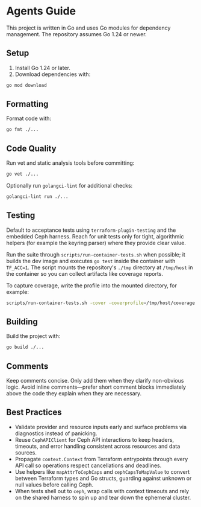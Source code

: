# Agents Guide

This project is written in Go and uses Go modules for dependency management. The repository assumes Go 1.24 or newer.

## Setup

1. Install Go 1.24 or later.
2. Download dependencies with:

```sh
go mod download
```

## Formatting

Format code with:

```sh
go fmt ./...
```

## Code Quality

Run vet and static analysis tools before committing:

```sh
go vet ./...
```

Optionally run `golangci-lint` for additional checks:

```sh
golangci-lint run ./...
```

## Testing

Default to acceptance tests using `terraform-plugin-testing` and the embedded Ceph harness. Reach for unit tests only for tight, algorithmic helpers (for example the keyring parser) where they provide clear value.

Run the suite through `scripts/run-container-tests.sh` when possible; it builds the dev image and executes `go test` inside the container with `TF_ACC=1`. The script mounts the repository's `./tmp` directory at `/tmp/host` in the container so you can collect artifacts like coverage reports.

To capture coverage, write the profile into the mounted directory, for example:

```sh
scripts/run-container-tests.sh -cover -coverprofile=/tmp/host/coverage.out ./...
```

## Building

Build the project with:

```sh
go build ./...
```

## Comments

Keep comments concise. Only add them when they clarify non-obvious logic. Avoid inline comments—prefer short comment blocks immediately above the code they explain when they are necessary.

## Best Practices

- Validate provider and resource inputs early and surface problems via diagnostics instead of panicking.
- Reuse `CephAPIClient` for Ceph API interactions to keep headers, timeouts, and error handling consistent across resources and data sources.
- Propagate `context.Context` from Terraform entrypoints through every API call so operations respect cancellations and deadlines.
- Use helpers like `mapAttrToCephCaps` and `cephCapsToMapValue` to convert between Terraform types and Go structs, guarding against unknown or null values before calling Ceph.
- When tests shell out to `ceph`, wrap calls with context timeouts and rely on the shared harness to spin up and tear down the ephemeral cluster.
